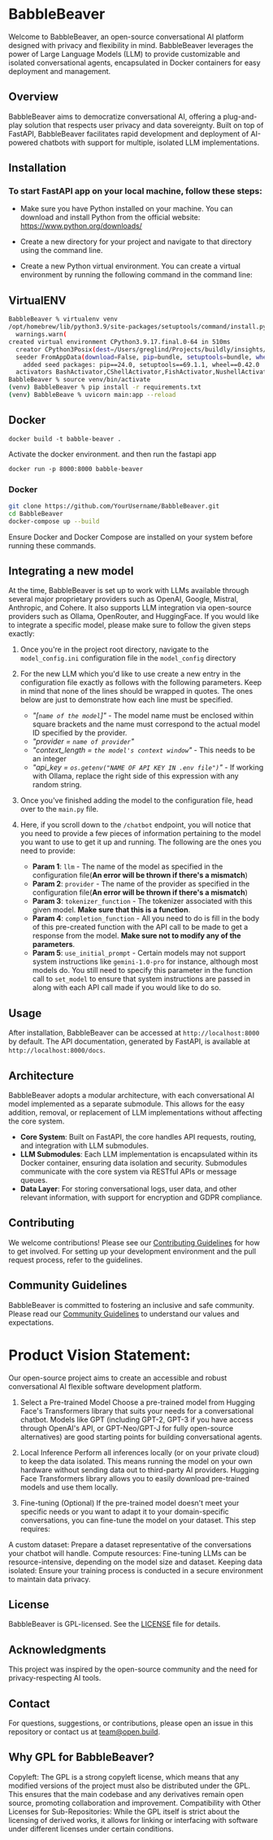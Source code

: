 # BabbleBeaver

Welcome to BabbleBeaver, an open-source conversational AI platform designed with privacy and flexibility in mind. BabbleBeaver leverages the power of Large Language Models (LLM) to provide customizable and isolated conversational agents, encapsulated in Docker containers for easy deployment and management.

## Overview

BabbleBeaver aims to democratize conversational AI, offering a plug-and-play solution that respects user privacy and data sovereignty. Built on top of FastAPI, BabbleBeaver facilitates rapid development and deployment of AI-powered chatbots with support for multiple, isolated LLM implementations.

## Installation


### To start FastAPI app on your local machine, follow these steps:

- Make sure you have Python installed on your machine. You can download and install Python from the official website: https://www.python.org/downloads/

- Create a new directory for your project and navigate to that directory using the command line.

- Create a new Python virtual environment. You can create a virtual environment by running the following command in the command line:

## VirtualENV
```bash
BabbleBeaver % virtualenv venv
/opt/homebrew/lib/python3.9/site-packages/setuptools/command/install.py:34: SetuptoolsDeprecationWarning: setup.py install is deprecated. Use build and pip and other standards-based tools.
  warnings.warn(
created virtual environment CPython3.9.17.final.0-64 in 510ms
  creator CPython3Posix(dest=/Users/greglind/Projects/buildly/insights/BabbleBeaver/venv, clear=False, no_vcs_ignore=False, global=False)
  seeder FromAppData(download=False, pip=bundle, setuptools=bundle, wheel=bundle, via=copy, app_data_dir=/Users/greglind/Library/Application Support/virtualenv)
    added seed packages: pip==24.0, setuptools==69.1.1, wheel==0.42.0
  activators BashActivator,CShellActivator,FishActivator,NushellActivator,PowerShellActivator,PythonActivator
BabbleBeaver % source venv/bin/activate
(venv) BabbleBeaver % pip install -r requirements.txt
(venv) BabbleBeave % uvicorn main:app --reload
```

## Docker

```
docker build -t babble-beaver .
```
Activate the docker environment. and then run the fastapi app

```docker run -p 8000:8000 babble-beaver```

### Docker
```bash
git clone https://github.com/YourUsername/BabbleBeaver.git
cd BabbleBeaver
docker-compose up --build
```

Ensure Docker and Docker Compose are installed on your system before running these commands.

## Integrating a new model
At the time, BabbleBeaver is set up to work with LLMs available through several major proprietary providers such as OpenAI, Google, Mistral, Anthropic, and Cohere. It also supports LLM integration via open-source providers such as Ollama, OpenRouter, and HuggingFace. If you would like to integrate a specific model, please make sure to follow the given steps exactly:
1. Once you're in the project root directory, navigate to the `model_config.ini` configuration file in the `model_config` directory

2. For the new LLM which you'd like to use create a new entry in the configuration file exactly as follows with the following parameters. Keep in mind that none of the lines should be wrapped in quotes. The ones below are just to demonstrate how each line must be specified.
    - *"[`name of the model`]"* - The model name must be enclosed within square brackets and the name must correspond to the actual model ID specified by the provider.
    - *"provider = `name of provider`"*
    - *"context_length = `the model's context window`"* - This needs to be an integer
    - *"api_key = `os.getenv("NAME OF API KEY IN .env file")`"* - If working with Ollama, replace the right side of this expression with any random string. 

3. Once you've finished adding the model to the configuration file, head over to the `main.py` file.

4. Here, if you scroll down to the `/chatbot` endpoint, you will notice that you need to provide a few pieces of information pertaining to the model you want to use to get it up and running. The following are the ones you need to provide:
    - **Param 1**: `llm` - The name of the model as specified in the configuration file(**An error will be thrown if there's a mismatch**)
    - **Param 2**: `provider` - The name of the provider as specified in the configuration file(**An error will be thrown if there's a mismatch**)
    - **Param 3**: `tokenizer_function` - The tokenizer associated with this given model. **Make sure that this is a function**.
    - **Param 4**: `completion_function` - All you need to do is fill in the body of this pre-created function with the API call to be made to get a response from the model. **Make sure not to modify any of the parameters**.
    - **Param 5**: `use_initial_prompt` - Certain models may not support system instructions like `gemini-1.0-pro` for instance, although most models do. You still need to specify this parameter in the function call to `set_model` to ensure that system instructions are passed in along with each API call made if you would like to do so.

## Usage

After installation, BabbleBeaver can be accessed at `http://localhost:8000` by default. The API documentation, generated by FastAPI, is available at `http://localhost:8000/docs`.

## Architecture

BabbleBeaver adopts a modular architecture, with each conversational AI model implemented as a separate submodule. This allows for the easy addition, removal, or replacement of LLM implementations without affecting the core system.

- **Core System**: Built on FastAPI, the core handles API requests, routing, and integration with LLM submodules.
- **LLM Submodules**: Each LLM implementation is encapsulated within its Docker container, ensuring data isolation and security. Submodules communicate with the core system via RESTful APIs or message queues.
- **Data Layer**: For storing conversational logs, user data, and other relevant information, with support for encryption and GDPR compliance.

## Contributing

We welcome contributions! Please see our [Contributing Guidelines](/docs/CONTRIBUTING.md) for how to get involved. For setting up your development environment and the pull request process, refer to the guidelines.

## Community Guidelines

BabbleBeaver is committed to fostering an inclusive and safe community. Please read our [Community Guidelines](/docs/COMMUNITY_GUIDELINES.md) to understand our values and expectations.

# Product Vision Statement:
Our open-source project aims to create an accessible and robust conversational AI flexible software development platform. 

1. Select a Pre-trained Model
Choose a pre-trained model from Hugging Face's Transformers library that suits your needs for a conversational chatbot. Models like GPT (including GPT-2, GPT-3 if you have access through OpenAI's API, or GPT-Neo/GPT-J for fully open-source alternatives) are good starting points for building conversational agents.

2. Local Inference
Perform all inferences locally (or on your private cloud) to keep the data isolated. This means running the model on your own hardware without sending data out to third-party AI providers. Hugging Face Transformers library allows you to easily download pre-trained models and use them locally.

3. Fine-tuning (Optional)
If the pre-trained model doesn't meet your specific needs or you want to adapt it to your domain-specific conversations, you can fine-tune the model on your dataset. This step requires:

A custom dataset: Prepare a dataset representative of the conversations your chatbot will handle.
Compute resources: Fine-tuning LLMs can be resource-intensive, depending on the model size and dataset.
Keeping data isolated: Ensure your training process is conducted in a secure environment to maintain data privacy.


## License

BabbleBeaver is GPL-licensed. See the [LICENSE](LICENSE) file for details.

## Acknowledgments

This project was inspired by the open-source community and the need for privacy-respecting AI tools.

## Contact

For questions, suggestions, or contributions, please open an issue in this repository or contact us at [team@open.build](mailto:team@open.build).


## Why GPL for BabbleBeaver?
Copyleft: The GPL is a strong copyleft license, which means that any modified versions of the project must also be distributed under the GPL. This ensures that the main codebase and any derivatives remain open source, promoting collaboration and improvement.
Compatibility with Other Licenses for Sub-Repositories: While the GPL itself is strict about the licensing of derived works, it allows for linking or interfacing with software under different licenses under certain conditions.
